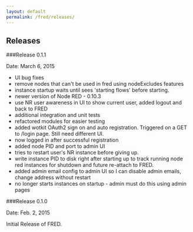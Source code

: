 ```yaml
---
layout: default
permalink: /fred/releases/
---
```

## Releases

###Release 0.1.1

Date: March 6, 2015

- UI bug fixes
- remove nodes that can't be used in fred using nodeExcludes features
- instance startup waits until sees 'starting flows' before starting.
- newer version of Node RED - 0.10.3
- use NR user awareness in UI to show current user, added logout and back to FRED
- additional integration and unit tests
- refactored modules for easier testing
- added wotkit OAuth2 sign on and auto registration. Triggered on a GET to /login page. Still need different UI.
- now logged in after successful registration
- added node PID and port to admin UI
- tries to restart user's NR instance before giving up.
- write instance PID to disk right after starting up to track running node red instances for shutdown and future re-attach to FRED.
- added admin email config to admin UI so I can disable admin emails, change address without restart
- no longer starts instances on startup - admin must do this using admin pages

###Release 0.1.0

Date: Feb. 2, 2015

Initial Release of FRED.
